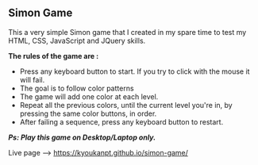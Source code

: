 <h2> Simon Game </h2>

<p>This a very simple Simon game that I created in my spare time to test my HTML, CSS, JavaScript and JQuery skills.</p>

<strong>The rules of the game are :</strong>
<br>
- Press any keyboard button to start. If you try to click with the mouse it will fail.
- The goal is to follow color patterns
- The game will add one color at each level. 
- Repeat all the previous colors, until the current level you're in, by pressing the same color buttons, in order.
- After failing a sequence, press any keyboard button to restart.

<strong><em>Ps: Play this game on Desktop/Laptop only.</em></strong>

Live page --> https://kyoukanpt.github.io/simon-game/
